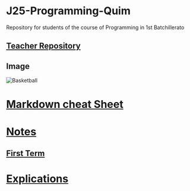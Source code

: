 # J25-Programming-Quim
Repository for students of the course of Programming in 1st Batchillerato


## [Teacher Repository](https://github.com/d-prieto/J25-Programming)

## Image
![Basketball](https://basketworld.com/blog/wp-content/uploads/2019/07/Mejores-balones-de-baloncesto-seg%C3%BAn-el-tipo-de-pista.jpg)

# [Markdown cheat Sheet](https://www.markdownguide.org/cheat-sheet)

# [Notes](https://github.com/QuimMontane/J25-programmig-Quim/tree/main/Notes)
## [First Term](https://github.com/QuimMontane/J25-programmig-Quim/blob/main/Notes/First_Term_Notes.md)

# [Explications](https://github.com/QuimMontane/J25-programmig-Quim/blob/main/Arduino/Arduino.md)
